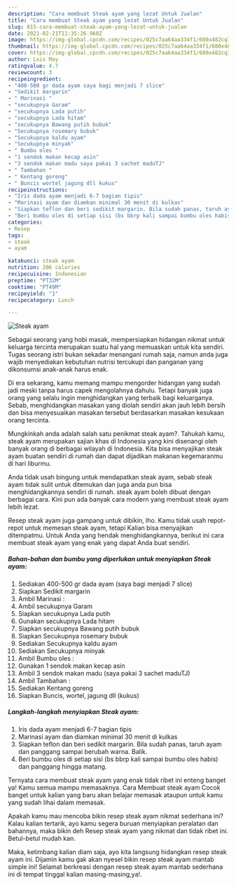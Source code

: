 ```yaml
---
description: "Cara membuat Steak ayam yang lezat Untuk Jualan"
title: "Cara membuat Steak ayam yang lezat Untuk Jualan"
slug: 815-cara-membuat-steak-ayam-yang-lezat-untuk-jualan
date: 2021-02-21T11:35:26.960Z
image: https://img-global.cpcdn.com/recipes/025c7aa64aa334f1/680x482cq70/steak-ayam-foto-resep-utama.jpg
thumbnail: https://img-global.cpcdn.com/recipes/025c7aa64aa334f1/680x482cq70/steak-ayam-foto-resep-utama.jpg
cover: https://img-global.cpcdn.com/recipes/025c7aa64aa334f1/680x482cq70/steak-ayam-foto-resep-utama.jpg
author: Lois May
ratingvalue: 4.7
reviewcount: 3
recipeingredient:
- "400-500 gr dada ayam saya bagi menjadi 7 slice"
- "Sedikit margarin"
- " Marinasi "
- "secukupnya Garam"
- "secukupnya Lada putih"
- "secukupnya Lada hitam"
- "secukupnya Bawang putih bubuk"
- "Secukupnya rosemary bubuk"
- "Secukupnya kaldu ayam"
- "Secukupnya minyak"
- " Bumbu oles "
- "1 sendok makan kecap asin"
- "3 sendok makan madu saya pakai 3 sachet maduTJ"
- " Tambahan "
- " Kentang goreng"
- " Buncis wortel jagung dll kukus"
recipeinstructions:
- "Iris dada ayam menjadi 6-7 bagian tipis"
- "Marinasi ayam dan diamkan minimal 30 menit di kulkas"
- "Siapkan teflon dan beri sedikit margarin. Bila sudah panas, taruh ayam dan panggang sampai berubah warna. Balik."
- "Beri bumbu oles di setiap sisi (bs bbrp kali sampai bumbu oles habis) dan panggang hingga matang."
categories:
- Resep
tags:
- steak
- ayam

katakunci: steak ayam 
nutrition: 206 calories
recipecuisine: Indonesian
preptime: "PT32M"
cooktime: "PT49M"
recipeyield: "1"
recipecategory: Lunch

---
```



![Steak ayam](https://img-global.cpcdn.com/recipes/025c7aa64aa334f1/680x482cq70/steak-ayam-foto-resep-utama.jpg)

Sebagai seorang yang hobi masak, mempersiapkan hidangan nikmat untuk keluarga tercinta merupakan suatu hal yang memuaskan untuk kita sendiri. Tugas seorang istri bukan sekadar menangani rumah saja, namun anda juga wajib menyediakan kebutuhan nutrisi tercukupi dan panganan yang dikonsumsi anak-anak harus enak.

Di era  sekarang, kamu memang mampu mengorder hidangan yang sudah jadi meski tanpa harus capek mengolahnya dahulu. Tetapi banyak juga orang yang selalu ingin menghidangkan yang terbaik bagi keluarganya. Sebab, menghidangkan masakan yang diolah sendiri akan jauh lebih bersih dan bisa menyesuaikan masakan tersebut berdasarkan masakan kesukaan orang tercinta. 



Mungkinkah anda adalah salah satu penikmat steak ayam?. Tahukah kamu, steak ayam merupakan sajian khas di Indonesia yang kini disenangi oleh banyak orang di berbagai wilayah di Indonesia. Kita bisa menyajikan steak ayam buatan sendiri di rumah dan dapat dijadikan makanan kegemaranmu di hari liburmu.

Anda tidak usah bingung untuk mendapatkan steak ayam, sebab steak ayam tidak sulit untuk ditemukan dan juga anda pun bisa menghidangkannya sendiri di rumah. steak ayam boleh dibuat dengan berbagai cara. Kini pun ada banyak cara modern yang membuat steak ayam lebih lezat.

Resep steak ayam juga gampang untuk dibikin, lho. Kamu tidak usah repot-repot untuk memesan steak ayam, tetapi Kalian bisa menyajikan ditempatmu. Untuk Anda yang hendak menghidangkannya, berikut ini cara membuat steak ayam yang enak yang dapat Anda buat sendiri.

<!--inarticleads1-->

##### Bahan-bahan dan bumbu yang diperlukan untuk menyiapkan Steak ayam:

1. Sediakan 400-500 gr dada ayam (saya bagi menjadi 7 slice)
1. Siapkan Sedikit margarin
1. Ambil  Marinasi :
1. Ambil secukupnya Garam
1. Siapkan secukupnya Lada putih
1. Gunakan secukupnya Lada hitam
1. Siapkan secukupnya Bawang putih bubuk
1. Siapkan Secukupnya rosemary bubuk
1. Sediakan Secukupnya kaldu ayam
1. Sediakan Secukupnya minyak
1. Ambil  Bumbu oles :
1. Gunakan 1 sendok makan kecap asin
1. Ambil 3 sendok makan madu (saya pakai 3 sachet maduTJ)
1. Ambil  Tambahan :
1. Sediakan  Kentang goreng
1. Siapkan  Buncis, wortel, jagung dll (kukus)




<!--inarticleads2-->

##### Langkah-langkah menyiapkan Steak ayam:

1. Iris dada ayam menjadi 6-7 bagian tipis
1. Marinasi ayam dan diamkan minimal 30 menit di kulkas
1. Siapkan teflon dan beri sedikit margarin. Bila sudah panas, taruh ayam dan panggang sampai berubah warna. Balik.
1. Beri bumbu oles di setiap sisi (bs bbrp kali sampai bumbu oles habis) dan panggang hingga matang.




Ternyata cara membuat steak ayam yang enak tidak ribet ini enteng banget ya! Kamu semua mampu memasaknya. Cara Membuat steak ayam Cocok banget untuk kalian yang baru akan belajar memasak ataupun untuk kamu yang sudah lihai dalam memasak.

Apakah kamu mau mencoba bikin resep steak ayam nikmat sederhana ini? Kalau kalian tertarik, ayo kamu segera buruan menyiapkan peralatan dan bahannya, maka bikin deh Resep steak ayam yang nikmat dan tidak ribet ini. Betul-betul mudah kan. 

Maka, ketimbang kalian diam saja, ayo kita langsung hidangkan resep steak ayam ini. Dijamin kamu gak akan nyesel bikin resep steak ayam mantab simple ini! Selamat berkreasi dengan resep steak ayam mantab sederhana ini di tempat tinggal kalian masing-masing,ya!.

